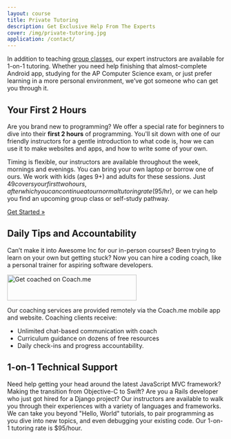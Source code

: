 ```yaml
---
layout: course
title: Private Tutoring
description: Get Exclusive Help From The Experts
cover: /img/private-tutoring.jpg
application: /contact/
---
```

In addition to teaching [group classes](/register/), our expert instructors are available for 1-on-1 tutoring. Whether you need help finishing that almost-complete Android app, studying for the AP Computer Science exam, or just prefer learning in a more personal environment, we’ve got someone who can get you through it. 

## Your First 2 Hours

Are you brand new to programming? We offer a special rate for beginners to dive into their **first 2 hours** of programming. You'll sit down with one of our friendly instructors for a gentle introduction to what code is, how we can use it to make websites and apps, and how to write some of your own.

Timing is flexible, our instructors are available throughout the week, mornings and evenings. You can bring your own laptop or borrow one of ours. We work with kids (ages 9+) and adults for these sessions. Just $49 covers your first two hours, after which you can continue at our normal tutoring rate ($95/hr), or we can help you find an upcoming group class or self-study pathway.

<a class="btn btn-primary btn-lg" href="/contact/" role="button">Get Started »</a>

## Daily Tips and Accountability

Can’t make it into Awesome Inc for our in-person courses? Been trying to learn on your own but getting stuck? Now you can hire a coding coach, like a personal trainer for aspiring software developers.

<a href="https://www.coach.me/nicksuch?ref=8jOJR" style="border: none; padding: 0;"><img alt="Get coached on Coach.me" src=" https://s3.amazonaws.com/com.lift.assets/images/coach-badge-blue-300x60.png" width="300" height="60" style="border: none; margin: 0;"/></a>

Our coaching services are provided remotely via the Coach.me mobile app and website. Coaching clients receive:

*  Unlimited chat-based communication with coach
*  Curriculum guidance on dozens of free resources
*  Daily check-ins and progress accountability.

## 1-on-1 Technical Support

Need help getting your head around the latest JavaScript MVC framework? Making the transition from Objective-C to Swift? Are you a Rails developer who just got hired for a Django project? Our instructors are available to walk you through their experiences with a variety of languages and frameworks. We can take you beyond "Hello, World" tutorials, to pair programming as you dive into new topics, and even debugging your existing code. Our 1-on-1 tutoring rate is $95/hour.